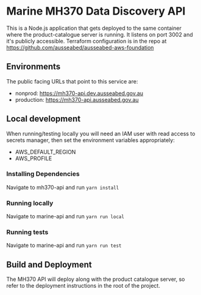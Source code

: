 # Marine MH370 Data Discovery API
This is a Node.js application that gets deployed to the same container where the product-catalogue server is running.
It listens on port 3002 and it's publicly accessible.
Terraform configuration is in the repo at https://github.com/ausseabed/ausseabed-aws-foundation

## Environments

The public facing URLs that point to this service are:

* nonprod: https://mh370-api.dev.ausseabed.gov.au
* production: https://mh370-api.ausseabed.gov.au

## Local development

When running/testing locally you will need an IAM user with read access to secrets manager, then set the environment variables appropriately:

* AWS_DEFAULT_REGION
* AWS_PROFILE

### Installing Dependencies

Navigate to mh370-api and run `yarn install`

### Running locally

Navigate to marine-api and run `yarn run local`

### Running tests
Navigate to marine-api and run `yarn run test`

## Build and Deployment
The MH370 API will deploy along with the product catalogue server, so refer to the deployment instructions in the root of the project.
